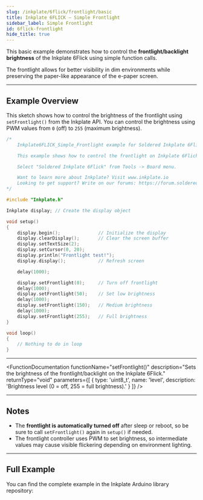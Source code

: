 ```yaml
---
slug: /inkplate/6flick/frontlight/basic
title: Inkplate 6FLICK – Simple Frontlight
sidebar_label: Simple Frontlight
id: 6flick-frontlight
hide_title: true
---
```


<SectionTitle title="Simple Frontlight Control" backgroundImage="/img/frontlight.jpg" />

This basic example demonstrates how to control the **frontlight/backlight brightness** of the Inkplate 6Flick using simple function calls.

The frontlight allows for better visibility in dim environments while preserving the paper-like appearance of the e-paper screen.

---

## Example Overview

This sketch shows how to control the brightness of the frontlight using `setFrontlight()` from the Inkplate API. You can control the brightness using PWM values from `0` (off) to `255` (maximum brightness).

```cpp
/*
    Inkplate6FLICK_Simple_Frontlight example for Soldered Inkplate 6Flick

    This example shows how to control the frontlight on Inkplate 6Flick.

    Select "Soldered Inkplate 6Flick" from Tools -> Board menu.

    Want to learn more about Inkplate? Visit www.inkplate.io
    Looking to get support? Write on our forums: https://forum.soldered.com/
*/

#include "Inkplate.h"

Inkplate display; // Create the display object

void setup()
{
    display.begin();              // Initialize the display
    display.clearDisplay();       // Clear the screen buffer
    display.setTextSize(2);
    display.setCursor(0, 20);
    display.println("Frontlight test!");
    display.display();            // Refresh screen

    delay(1000);

    display.setFrontlight(0);     // Turn off frontlight
    delay(1000);
    display.setFrontlight(50);    // Set low brightness
    delay(1000);
    display.setFrontlight(150);   // Medium brightness
    delay(1000);
    display.setFrontlight(255);   // Full brightness
}

void loop()
{
    // Nothing to do in loop
}
```

---

<FunctionDocumentation
  functionName="setFrontlight()"
  description="Sets the brightness of the frontlight/backlight on the Inkplate 6Flick."
  returnType="void"
  parameters={[
    { type: 'uint8_t', name: 'level', description: 'Brightness level (0 = off, 255 = full brightness).' }
  ]}
/>

---

## Notes

- The **frontlight is automatically turned off** after sleep or reboot, so be sure to call `setFrontlight()` again in `setup()` if needed.
- The frontlight controller uses PWM to set brightness, so intermediate values may cause visible flickering depending on environment lighting.

---

## Full Example

You can find the complete example in the Inkplate Arduino library repository:

<QuickLink 
  title="Inkplate6FLICK_Simple_Frontlight" 
  description="Basic usage example of the frontlight on Inkplate 6Flick." 
  url="https://github.com/SolderedElectronics/Inkplate-Arduino-library/blob/dev/examples/Inkplate6FLICK/Basic/Inkplate6FLICK_Simple_Frontlight/Inkplate6FLICK_Simple_Frontlight.ino" 
/>